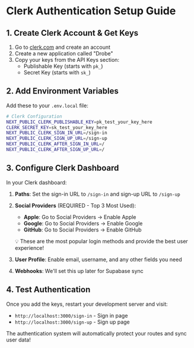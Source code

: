 # Clerk Authentication Setup Guide

## 1. Create Clerk Account & Get Keys

1. Go to [clerk.com](https://clerk.com) and create an account
2. Create a new application called "Drobe"
3. Copy your keys from the API Keys section:
   - Publishable Key (starts with `pk_`)
   - Secret Key (starts with `sk_`)

## 2. Add Environment Variables

Add these to your `.env.local` file:

```bash
# Clerk Configuration
NEXT_PUBLIC_CLERK_PUBLISHABLE_KEY=pk_test_your_key_here
CLERK_SECRET_KEY=sk_test_your_key_here
NEXT_PUBLIC_CLERK_SIGN_IN_URL=/sign-in
NEXT_PUBLIC_CLERK_SIGN_UP_URL=/sign-up
NEXT_PUBLIC_CLERK_AFTER_SIGN_IN_URL=/
NEXT_PUBLIC_CLERK_AFTER_SIGN_UP_URL=/
```

## 3. Configure Clerk Dashboard

In your Clerk dashboard:

1. **Paths**: Set the sign-in URL to `/sign-in` and sign-up URL to `/sign-up`

2. **Social Providers** (REQUIRED - Top 3 Most Used):
   - **Apple**: Go to Social Providers → Enable Apple
   - **Google**: Go to Social Providers → Enable Google  
   - **GitHub**: Go to Social Providers → Enable GitHub
   
   💡 These are the most popular login methods and provide the best user experience!

3. **User Profile**: Enable email, username, and any other fields you need
4. **Webhooks**: We'll set this up later for Supabase sync

## 4. Test Authentication

Once you add the keys, restart your development server and visit:
- `http://localhost:3000/sign-in` - Sign in page
- `http://localhost:3000/sign-up` - Sign up page

The authentication system will automatically protect your routes and sync user data!
